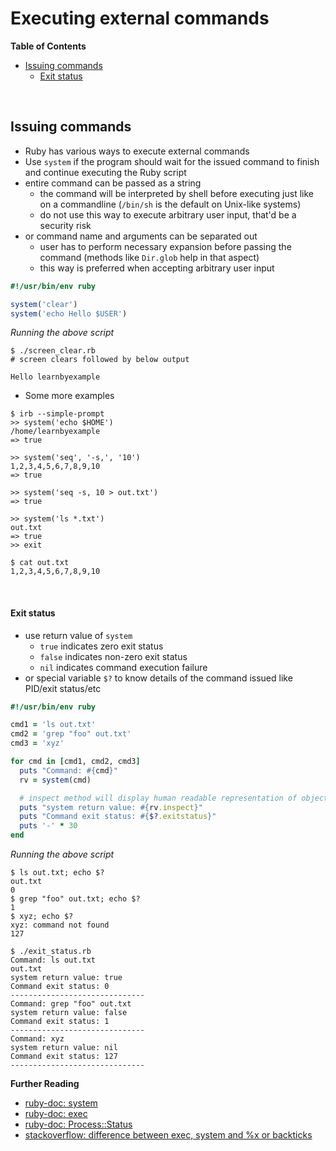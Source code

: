 # <a name="executing-external-commands"></a>Executing external commands

**Table of Contents**

* [Issuing commands](#issuing-commands)
    * [Exit status](#exit-status)

<br>

## <a name="issuing-commands"></a>Issuing commands

* Ruby has various ways to execute external commands
* Use `system` if the program should wait for the issued command to finish and continue executing the Ruby script
* entire command can be passed as a string
    * the command will be interpreted by shell before executing just like on a commandline (`/bin/sh` is the default on Unix-like systems)
    * do not use this way to execute arbitrary user input, that'd be a security risk
* or command name and arguments can be separated out
    * user has to perform necessary expansion before passing the command (methods like `Dir.glob` help in that aspect)
    * this way is preferred when accepting arbitrary user input

```ruby
#!/usr/bin/env ruby

system('clear')
system('echo Hello $USER')
```

*Running the above script*

```
$ ./screen_clear.rb
# screen clears followed by below output

Hello learnbyexample
```

* Some more examples

```
$ irb --simple-prompt
>> system('echo $HOME')
/home/learnbyexample
=> true

>> system('seq', '-s,', '10')
1,2,3,4,5,6,7,8,9,10
=> true

>> system('seq -s, 10 > out.txt')
=> true

>> system('ls *.txt')
out.txt
=> true
>> exit

$ cat out.txt
1,2,3,4,5,6,7,8,9,10
```

<br>

#### <a name="exit-status"></a>Exit status

* use return value of `system`
    * `true` indicates zero exit status
    * `false` indicates non-zero exit status
    * `nil` indicates command execution failure
* or special variable `$?` to know details of the command issued like PID/exit status/etc

```ruby
#!/usr/bin/env ruby

cmd1 = 'ls out.txt'
cmd2 = 'grep "foo" out.txt'
cmd3 = 'xyz'

for cmd in [cmd1, cmd2, cmd3]
  puts "Command: #{cmd}"
  rv = system(cmd)

  # inspect method will display human readable representation of object
  puts "system return value: #{rv.inspect}"
  puts "Command exit status: #{$?.exitstatus}"
  puts '-' * 30
end
```

*Running the above script*

```
$ ls out.txt; echo $?
out.txt
0
$ grep "foo" out.txt; echo $?
1
$ xyz; echo $?
xyz: command not found
127

$ ./exit_status.rb
Command: ls out.txt
out.txt
system return value: true
Command exit status: 0
------------------------------
Command: grep "foo" out.txt
system return value: false
Command exit status: 1
------------------------------
Command: xyz
system return value: nil
Command exit status: 127
------------------------------
```

**Further Reading**

* [ruby-doc: system](https://ruby-doc.org/core-2.5.0/Kernel.html#method-i-system)
* [ruby-doc: exec](https://ruby-doc.org/core-2.5.0/Kernel.html#method-i-exec)
* [ruby-doc: Process::Status](https://ruby-doc.org/core-2.5.0/Process/Status.html)
* [stackoverflow: difference between exec, system and %x or backticks](https://stackoverflow.com/questions/6338908/ruby-difference-between-exec-system-and-x-or-backticks)


